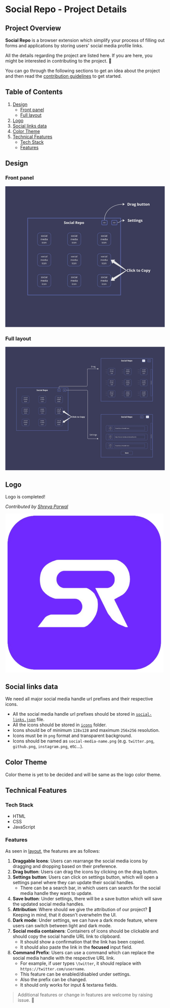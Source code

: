 # Social Repo - Project Details

## Project Overview

**Social Repo** is a browser extension which simplify your process of filling out forms and applications by storing users' social media profile links.

All the details regarding the project are listed here.
If you are here, you might be interested in contributing to the project. 🎉

You can go through the following sections to get an idea about the project and then read the [contribution guidelines](CONTRIBUTING) to get started.

## Table of Contents

1. [Design](#design)
    - [Front panel](#front-panel)
    - [Full layout](#full-layout)
2. [Logo](#logo)
3. [Social links data](#social-links-data)
4. [Color Theme](#color-theme)
5. [Technical Features](#technical-features)
    - [Tech Stack](#tech-stack)
    - [Features](#features)

## Design

### Front panel

![Front panel](../../design/Front%20Panel.jpg)

### Full layout

![Full layout](../../design/Social%20Repo.jpg)

## Logo

Logo is completed!

_Contributed by [Shreya Porwal](https://github.com/porwalshreyaa)_

![Logo](../../src/assets/logo.png)

## Social links data

We need all major social media handle url prefixes and their respective icons.

-   All the social media handle url prefixes should be stored in [`social-links.json`](../../src/social-links.json) file.
-   All the icons should be stored in [`icons`](../../src/assets/logos/) folder.
-   Icons should be of minimum `128x128` and maximum `256x256` resolution.
-   Icons must be in `png` format and transparent background.
-   Icons should be named as `social-media-name.png` (e.g. `twitter.png`, `github.png`, `instagram.png`, etc...).

## Color Theme

Color theme is yet to be decided and will be same as the logo color theme.

## Technical Features

### Tech Stack

-   HTML
-   CSS
-   JavaScript

### Features

As seen in [layout](#full-layout), the features are as follows:

1. **Draggable Icons**: Users can rearrange the social media icons by dragging and dropping based on their preference.
2. **Drag button**: Users can drag the icons by clicking on the drag button.
3. **Settings button**: Users can click on settings button, which will open a settings panel where they can update their social handles.
    - There can be a search bar, in which users can search for the social media handle they want to update.
4. **Save button**: Under settings, there will be a save button which will save the updated social media handles.
5. **Attribution**: Where should we give the attribution of our project? 🤔 Keeping in mind, that it doesn't overwhelm the UI.
6. **Dark mode**: Under settings, we can have a dark mode feature, where users can switch between light and dark mode.
7. **Social media containers**: Containers of icons should be clickable and should copy the social handle URL link to clipboard.
    - It should show a confirmation that the link has been copied.
    - It should also paste the link in the **focused** input field.
8. **Command Prefix**: Users can use a command which can replace the social media handle with the respective URL link.
    - For example, if user types `\twitter`, it should replace with `https://twitter.com/username`.
    - This feature can be enabled/disabled under settings.
    - Also the prefix can be changed.
    - It should only works for input & textarea fields.

> Additional features or change in features are welcome by raising issue. 🤗
